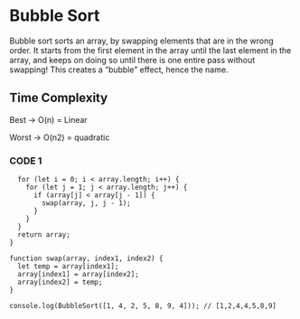 # Bubble Sort

Bubble sort sorts an array, by swapping elements that are in the wrong order. It starts from the first element in the array until the last element in the array, and keeps on doing so until there is one entire pass without swapping! This creates a “bubble” effect, hence the name.

## Time Complexity

Best -> O(n) = Linear

Worst -> O(n2) = quadratic

### CODE 1

```function BubbleSort(array) {
  for (let i = 0; i < array.length; i++) {
    for (let j = 1; j < array.length; j++) {
      if (array[j] < array[j - 1]) {
        swap(array, j, j - 1);
      }
    }
  }
  return array;
}

function swap(array, index1, index2) {
  let temp = array[index1];
  array[index1] = array[index2];
  array[index2] = temp;
}

console.log(BubbleSort([1, 4, 2, 5, 8, 9, 4])); // [1,2,4,4,5,8,9]
```
